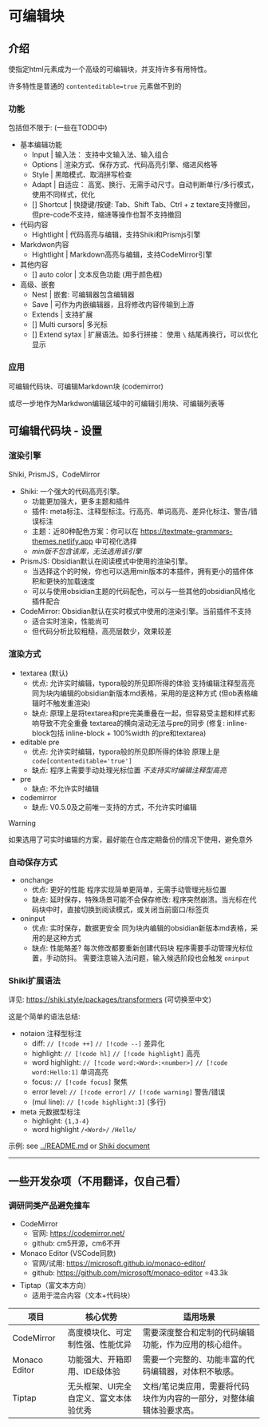 # 可编辑块

## 介绍

使指定html元素成为一个高级的可编辑块，并支持许多有用特性。

许多特性是普通的 `contenteditable=true` 元素做不到的

### 功能

包括但不限于: (一些在TODO中)

- 基本编辑功能
  - Input           | 输入法： 支持中文输入法、输入组合
  - Options         | 渲染方式、保存方式、代码高亮引擎、缩进风格等
  - Style           | 黑暗模式、取消拼写检查
  - Adapt           | 自适应： 高宽、换行、无需手动尺寸。自动判断单行/多行模式，使用不同样式，优化
  - [] Shortcut     | 快捷键/按键: Tab、Shift Tab、Ctrl + z
    textare支持撤回，但pre-code不支持，缩进等操作也暂不支持撤回
- 代码内容
  - Hightlight      | 代码高亮与编辑，支持Shiki和Prismjs引擎
- Markdwon内容
  - Hightlight      | Markdown高亮与编辑，支持CodeMirror引擎
- 其他内容
  - [] auto color   | 文本反色功能 (用于颜色框)
- 高级、嵌套
  - Nest            | 嵌套: 可编辑器包含编辑器
  - Save            | 可作为内嵌编辑器，且将修改内容传输到上游
  - Extends         | 支持扩展
  - [] Multi cursors| 多光标
  - [] Extend sytax | 扩展语法。如多行拼接： 使用 `\` 结尾再换行，可以优化显示

### 应用

可编辑代码块、可编辑Markdown块 (codemirror)

或尽一步地作为Markdwon编辑区域中的可编辑引用块、可编辑列表等

## 可编辑代码块 - 设置

### 渲染引擎

Shiki, PrismJS，CodeMirror

- Shiki: 一个强大的代码高亮引擎。
  - 功能更加强大，更多主题和插件
  - 插件: meta标注、注释型标注。行高亮、单词高亮、差异化标注、警告/错误标注
  - 主题：近80种配色方案：你可以在 https://textmate-grammars-themes.netlify.app 中可视化选择
  - *min版不包含该库，无法选用该引擎*
- PrismJS: Obsidian默认在阅读模式中使用的渲染引擎。
  - 当选择这个的时候，你也可以选用min版本的本插件，拥有更小的插件体积和更快的加载速度
  - 可以与使用obsidian主题的代码配色，可以与一些其他的obsidian风格化插件配合
- CodeMirror: Obsidian默认在实时模式中使用的渲染引擎。当前插件不支持
  - 适合实时渲染，性能尚可
  - 但代码分析比较粗糙，高亮层数少，效果较差

### 渲染方式

- textarea (默认)
  - 优点:
    允许实时编辑，typora般的所见即所得的体验
    支持编辑注释型高亮
    同为块内编辑的obsidian新版本md表格，采用的是这种方式 (但ob表格编辑时不触发重渲染)
  - 缺点:
    原理上是将textarea和pre完美重叠在一起，但容易受主题和样式影响导致不完全重叠
    textarea的横向滚动无法与pre的同步 (修复: inline-block包括 inline-block + 100%width 的pre和textarea)
- editable pre
  - 优点:
    允许实时编辑，typora般的所见即所得的体验
    原理上是 `code[contenteditable='true']`
  - 缺点:
    程序上需要手动处理光标位置
    *不支持实时编辑注释型高亮*
- pre
  - 缺点:
    不允许实时编辑
- codemirror
  - 缺点:
    V0.5.0及之前唯一支持的方式，不允许实时编辑

> [!warning]
> 
> 如果选用了可实时编辑的方案，最好能在仓库定期备份的情况下使用，避免意外

### 自动保存方式

- onchange
  - 优点:
    更好的性能
    程序实现简单更简单，无需手动管理光标位置
  - 缺点:
    延时保存，特殊场景可能不会保存修改: 程序突然崩溃。当光标在代码块中时，直接切换到阅读模式，或关闭当前窗口/标签页
- oninput
  - 优点:
    实时保存，数据更安全
    同为块内编辑的obsidian新版本md表格，采用的是这种方式
  - 缺点:
    性能略差? 每次修改都要重新创建代码块
    程序需要手动管理光标位置，手动防抖。
    需要注意输入法问题，输入候选阶段也会触发 `oninput`

### Shiki扩展语法

详见: https://shiki.style/packages/transformers (可切换至中文)

这是个简单的语法总结:

- notaion 注释型标注
  - diff:            `// [!code ++]` `// [!code --]` 差异化
  - highlight:       `// [!code hl]` `// [!code highlight]` 高亮
  - word highlight:  `// [!code word:<Word>:<number>]` `// [!code word:Hello:1]` 单词高亮
  - focus:           `// [!code focus]` 聚焦
  - error level:     `// [!code error]` `// [!code warning]` 警告/错误
  - (mul line):      `// [!code highlight:3]` (多行)
- meta 元数据型标注
  - highlight:       `{1,3-4}`
  - word highlight   `/<Word>/` `/Hello/`

示例: see [../README.md](../README.md) or [Shiki document](https://shiki.style/packages/transformers)

---

## 一些开发杂项（不用翻译，仅自己看）

### 调研同类产品避免撞车

- CodeMirror
  - 官网: https://codemirror.net/
  - github: cm5开源，cm6不开
- Monaco Editor (VSCode同款)
  - 官网/试用: https://microsoft.github.io/monaco-editor/
  - github: https://github.com/microsoft/monaco-editor ⭐43.3k
- Tiptap（富文本方向）
  - 适用于混合内容（文本+代码块）

| 项目            | 核心优势                 | 适用场景                                |
| ------------- | -------------------- | ----------------------------------- |
| CodeMirror    | 高度模块化、可定制性强、性能优异     | 需要深度整合和定制的代码编辑功能，作为应用的核心组件。         |
| Monaco Editor | 功能强大、开箱即用、IDE级体验     | 需要一个完整的、功能丰富的代码编辑器，对体积不敏感。          |
| Tiptap        | 无头框架、UI完全自定义、富文本体验优秀 | 文档/笔记类应用，需要将代码块作为内容的一部分，对整体编辑体验要求高。 |
